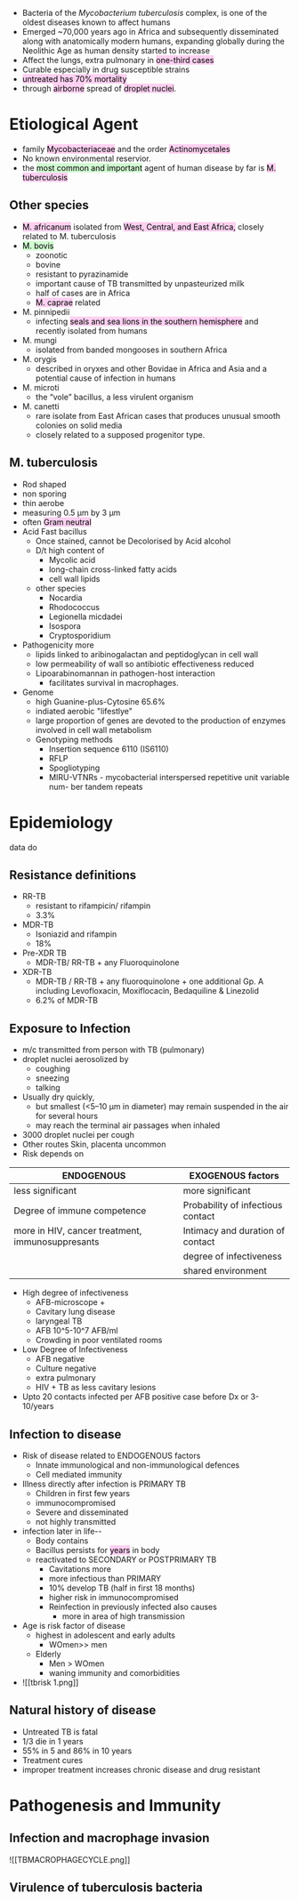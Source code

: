 * Bacteria of the *Mycobacterium tuberculosis* complex, is one of the oldest diseases known to affect humans
* Emerged ~70,000 years ago in Africa and subsequently disseminated along with anatomically modern humans, expanding globally during the Neolithic Age as human density started to increase
* Affect the lungs, extra pulmonary in <mark style="background: #FFB8EBA6;">one-third cases</mark>
* Curable especially in drug susceptible strains
* <mark style="background: #FFB8EBA6;">untreated has 70% mortality</mark>
* through <mark style="background: #FFB8EBA6;">airborne</mark> spread of <mark style="background: #FFB8EBA6;">droplet nuclei</mark>.

# Etiological Agent 
 * family <mark style="background: #FFB8EBA6;">Mycobacteriaceae</mark> and the order <mark style="background: #FFB8EBA6;">Actinomycetales</mark>
 * No known environmental reservior.
 * the <mark style="background: #BBFABBA6;">most common and important</mark> agent of human disease by far is <mark style="background: #FFB8EBA6;">M. tuberculosis</mark> 

## Other species
 * <mark style="background: #FFB8EBA6;">M. africanum</mark> isolated from <mark style="background: #FFB8EBA6;">West, Central, and East Africa,</mark> closely related to M. tuberculosis 
 * <mark style="background: #BBFABBA6;">M. bovis</mark>
	 * zoonotic
	 * bovine
	 * resistant to pyrazinamide
	 * important cause of TB transmitted by unpasteurized milk
	 * half of cases are in Africa 
	 * <mark style="background: #FFB8EBA6;">M. caprae</mark> related 
* M. pinnipedii
	* infecting <mark style="background: #FFB8EBA6;">seals and sea lions in the southern hemisphere</mark> and recently isolated from humans 
* M. mungi 
	* isolated from banded mongooses in southern Africa 
* M. orygis 
	* described in oryxes and other Bovidae in Africa and Asia and a potential cause of infection in humans 
* M. microti 
	* the “vole” bacillus, a less virulent organism 
* M. canetti 
	* rare isolate from East African cases that produces unusual smooth colonies on solid media
	* closely related to a supposed progenitor type.

## M. tuberculosis 
* Rod shaped
* non sporing
* thin aerobe
* measuring 0.5 μm by 3 μm
* often <mark style="background: #FFB8EBA6;">Gram neutral</mark>
* Acid Fast bacillus 
	* Once stained, cannot be Decolorised by Acid alcohol
	* D/t high content of 
		* Mycolic acid 
		* long-chain cross-linked fatty acids
		* cell wall lipids
	* other species 
		* Nocardia
		* Rhodococcus
		* Legionella micdadei
		* Isospora
		* Cryptosporidium
* Pathogenicity more
	* lipids linked to aribinogalactan and peptidoglycan in cell wall
	* low permeability of wall so antibiotic effectiveness reduced
	* Lipoarabinomannan in pathogen-host interaction
		* facilitates survival in macrophages.
* Genome
	* high Guanine-plus-Cytosine 65.6%
	* indiated aerobic "lifestlye"
	* large proportion of genes are devoted to the production of enzymes involved in cell wall metabolism
	* Genotyping methods
		* Insertion sequence 6110 (IS6110)
		* RFLP
		* Spogliotyping
		* MIRU-VTNRs - mycobacterial interspersed repetitive unit variable num- ber tandem repeats

# Epidemiology
data do
## Resistance definitions
* RR-TB
	* resistant to rifampicin/ rifampin 
	* 3.3%
* MDR-TB
	* Isoniazid and rifampin 
	* 18%
* Pre-XDR TB
	* MDR-TB/ RR-TB + any Fluoroquinolone
* XDR-TB
	* MDR-TB / RR-TB + any fluoroquinolone + one additional Gp. A including Levofloxacin, Moxiflocacin, Bedaquiline & Linezolid
	* 6.2% of MDR-TB 
## Exposure to Infection 
* m/c transmitted from person with TB (pulmonary)
* droplet nuclei aerosolized by
	* coughing
	* sneezing
	* talking
* Usually dry quickly, 
	* but smallest (<5–10 μm in diameter) may remain suspended in the air for several hours 
	* may reach the terminal air passages when inhaled 
* 3000 droplet nuclei per cough
* Other routes Skin, placenta uncommon
* Risk depends on

| ENDOGENOUS | EXOGENOUS factors |
| ---- | ---- |
| less significant | more significant |
| Degree of immune competence | Probability of infectious contact |
| more in HIV, cancer treatment, immunosuppresants | Intimacy and duration of contact |
|  | degree of infectiveness |
|  | shared environment |
* High degree of infectiveness 
	*  AFB-microscope +
	* Cavitary lung disease 
	* laryngeal TB
	* AFB 10^5-10^7 AFB/ml
	* Crowding in poor ventilated rooms
* Low Degree of Infectiveness 
	* AFB negative
	* Culture negative
	* extra pulmonary 
	* HIV + TB as less cavitary lesions 
* Upto 20 contacts infected per AFB positive case before Dx or 3-10/years 

## Infection to disease 
* Risk of disease related to ENDOGENOUS factors 
	* Innate immunological and non-immunological defences
	* Cell mediated immunity 
* Illness directly after infection is PRIMARY TB
	* Children in first few years 
	* immunocompromised
	* Severe and disseminated 
	* not highly transmitted 
* infection later in life-- 
	* Body contains
	* Bacillus persists for <mark style="background: #FFB8EBA6;">years</mark> in body
	* reactivated to SECONDARY or POSTPRIMARY TB
		* Cavitations more
		* more infectious than PRIMARY 
		* 10% develop TB (half in first 18 months)
		* higher risk in immunocompromised 
		* Reinfection in previously infected also causes
			* more in area of high transmission
* Age is risk factor of disease 
	* highest in adolescent and early adults
		* WOmen>> men 
	* Elderly 
		* Men > WOmen 
		* waning immunity and comorbidities
* ![[tbrisk 1.png]]
## Natural history of disease 
* Untreated TB is fatal
* 1/3 die in 1 years 
* 55% in 5 and 86% in 10 years 
* Treatment cures
* improper treatment increases chronic disease and drug resistant 

# Pathogenesis and Immunity 
## Infection and macrophage invasion

![[TBMACROPHAGECYCLE.png]]

## Virulence of tuberculosis bacteria 


 
 